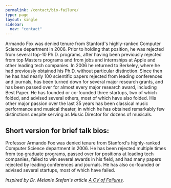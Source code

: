 ```yaml
---
permalink: /contact/bio-failure/
type: page
layout: single
sidebar:
  nav: "contact"
---
```


Armando Fox was denied tenure from Stanford's highly-ranked Computer
Science department in 2006. Prior to holding that position, he was
rejected from several top-10 Ph.D. programs, after having been
previously rejected from top Masters programs and from jobs and
internships at Apple and other leading tech companies. In 2006 he
returned to Berkeley, where he had previously obtained his
Ph.D. without particular distinction. Since then he has had nearly 100
scientific papers rejected from leading conferences and journals, has
been turned down for several major research grants, and has been
passed over for almost every major research award, including Best
Paper. He has founded or co-founded three startups, two of which
folded, and advised several others, most of which have also
folded. His other major passion over the last 35 years has been
classical music performance and musical theater, in which he has
obtained remarkably few distinctions despite serving as Music Director
for dozens of musicals. 

## Short version for brief talk bios:

Professor Armando Fox was denied tenure from Stanford's highly-ranked
Computer Science department in 2006. He has been rejected multiple
times from top graduate programs, passed over for positions at leading
tech companies, failed to win several awards in his field, and had
many papers rejected by leading conferences and journals. He has also
co-founded or advised several startups, most of which have failed. 


_Inspired by Dr. Melanie Stefan's article [A CV of Failures](https://www.nature.com/naturejobs/science/articles/10.1038/nj7322-467a)._
